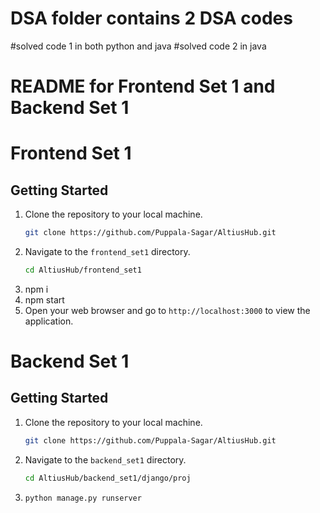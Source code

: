 # DSA folder contains 2 DSA codes
#solved code 1 in both python and java
#solved code 2 in java
# README for Frontend Set 1 and Backend Set 1
# Frontend Set 1
## Getting Started
1. Clone the repository to your local machine.
   ```bash
   git clone https://github.com/Puppala-Sagar/AltiusHub.git
    ```
2. Navigate to the `frontend_set1` directory.
    ```bash
    cd AltiusHub/frontend_set1
    ```
3. npm i
4. npm start
5. Open your web browser and go to `http://localhost:3000` to view the application.

# Backend Set 1
## Getting Started
1. Clone the repository to your local machine.
   ```bash
   git clone https://github.com/Puppala-Sagar/AltiusHub.git
    ```
2. Navigate to the `backend_set1` directory.
    ```bash
    cd AltiusHub/backend_set1/django/proj
    ```
3. ```bash
   python manage.py runserver
   ```


